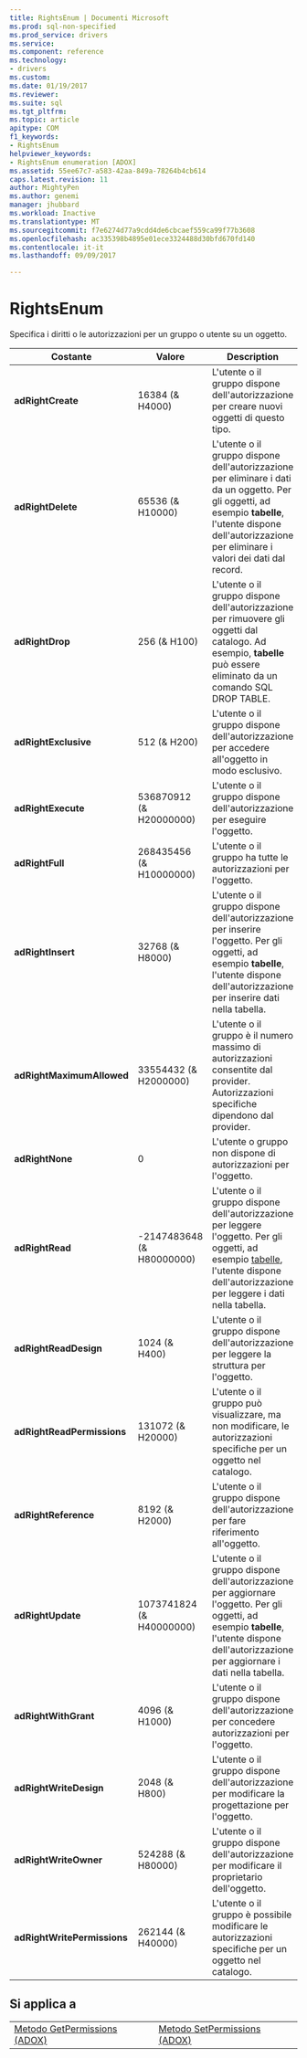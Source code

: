 ```yaml
---
title: RightsEnum | Documenti Microsoft
ms.prod: sql-non-specified
ms.prod_service: drivers
ms.service: 
ms.component: reference
ms.technology:
- drivers
ms.custom: 
ms.date: 01/19/2017
ms.reviewer: 
ms.suite: sql
ms.tgt_pltfrm: 
ms.topic: article
apitype: COM
f1_keywords:
- RightsEnum
helpviewer_keywords:
- RightsEnum enumeration [ADOX]
ms.assetid: 55ee67c7-a583-42aa-849a-78264b4cb614
caps.latest.revision: 11
author: MightyPen
ms.author: genemi
manager: jhubbard
ms.workload: Inactive
ms.translationtype: MT
ms.sourcegitcommit: f7e6274d77a9cdd4de6cbcaef559ca99f77b3608
ms.openlocfilehash: ac335398b4895e01ece3324488d30bfd670fd140
ms.contentlocale: it-it
ms.lasthandoff: 09/09/2017

---
```

# <a name="rightsenum"></a>RightsEnum
Specifica i diritti o le autorizzazioni per un gruppo o utente su un oggetto.  
  
|Costante|Valore|Description|  
|--------------|-----------|-----------------|  
|**adRightCreate**|16384 (& H4000)|L'utente o il gruppo dispone dell'autorizzazione per creare nuovi oggetti di questo tipo.|  
|**adRightDelete**|65536 (& H10000)|L'utente o il gruppo dispone dell'autorizzazione per eliminare i dati da un oggetto. Per gli oggetti, ad esempio **tabelle**, l'utente dispone dell'autorizzazione per eliminare i valori dei dati dal record.|  
|**adRightDrop**|256 (& H100)|L'utente o il gruppo dispone dell'autorizzazione per rimuovere gli oggetti dal catalogo. Ad esempio, **tabelle** può essere eliminato da un comando SQL DROP TABLE.|  
|**adRightExclusive**|512 (& H200)|L'utente o il gruppo dispone dell'autorizzazione per accedere all'oggetto in modo esclusivo.|  
|**adRightExecute**|536870912 (& H20000000)|L'utente o il gruppo dispone dell'autorizzazione per eseguire l'oggetto.|  
|**adRightFull**|268435456 (& H10000000)|L'utente o il gruppo ha tutte le autorizzazioni per l'oggetto.|  
|**adRightInsert**|32768 (& H8000)|L'utente o il gruppo dispone dell'autorizzazione per inserire l'oggetto. Per gli oggetti, ad esempio **tabelle**, l'utente dispone dell'autorizzazione per inserire dati nella tabella.|  
|**adRightMaximumAllowed**|33554432 (& H2000000)|L'utente o il gruppo è il numero massimo di autorizzazioni consentite dal provider. Autorizzazioni specifiche dipendono dal provider.|  
|**adRightNone**|0|L'utente o gruppo non dispone di autorizzazioni per l'oggetto.|  
|**adRightRead**|-2147483648 (& H80000000)|L'utente o il gruppo dispone dell'autorizzazione per leggere l'oggetto. Per gli oggetti, ad esempio [tabelle](../../../ado/reference/adox-api/table-object-adox.md), l'utente dispone dell'autorizzazione per leggere i dati nella tabella.|  
|**adRightReadDesign**|1024 (& H400)|L'utente o il gruppo dispone dell'autorizzazione per leggere la struttura per l'oggetto.|  
|**adRightReadPermissions**|131072 (& H20000)|L'utente o il gruppo può visualizzare, ma non modificare, le autorizzazioni specifiche per un oggetto nel catalogo.|  
|**adRightReference**|8192 (& H2000)|L'utente o il gruppo dispone dell'autorizzazione per fare riferimento all'oggetto.|  
|**adRightUpdate**|1073741824 (& H40000000)|L'utente o il gruppo dispone dell'autorizzazione per aggiornare l'oggetto. Per gli oggetti, ad esempio **tabelle**, l'utente dispone dell'autorizzazione per aggiornare i dati nella tabella.|  
|**adRightWithGrant**|4096 (& H1000)|L'utente o il gruppo dispone dell'autorizzazione per concedere autorizzazioni per l'oggetto.|  
|**adRightWriteDesign**|2048 (& H800)|L'utente o il gruppo dispone dell'autorizzazione per modificare la progettazione per l'oggetto.|  
|**adRightWriteOwner**|524288 (& H80000)|L'utente o il gruppo dispone dell'autorizzazione per modificare il proprietario dell'oggetto.|  
|**adRightWritePermissions**|262144 (& H40000)|L'utente o il gruppo è possibile modificare le autorizzazioni specifiche per un oggetto nel catalogo.|  
  
## <a name="applies-to"></a>Si applica a  
  
|||  
|-|-|  
|[Metodo GetPermissions (ADOX)](../../../ado/reference/adox-api/getpermissions-method-adox.md)|[Metodo SetPermissions (ADOX)](../../../ado/reference/adox-api/setpermissions-method-adox.md)|

